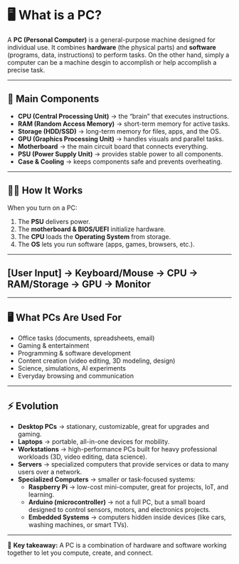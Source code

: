 # 🖥️ What is a PC?

A **PC (Personal Computer)** is a general-purpose machine designed for individual use.
It combines **hardware** (the physical parts) and **software** (programs, data, instructions) to perform tasks.
On the other hand, simply a computer can be a machine desgin to accomplish or help accomplish a precise task.

---

## 🔩 Main Components
- **CPU (Central Processing Unit)** → the “brain” that executes instructions.  
- **RAM (Random Access Memory)** → short-term memory for active tasks.  
- **Storage (HDD/SSD)** → long-term memory for files, apps, and the OS.  
- **GPU (Graphics Processing Unit)** → handles visuals and parallel tasks.  
- **Motherboard** → the main circuit board that connects everything.  
- **PSU (Power Supply Unit)** → provides stable power to all components.  
- **Case & Cooling** → keeps components safe and prevents overheating.  

---

## 🧑‍💻 How It Works
When you turn on a PC:  
1. The **PSU** delivers power.  
2. The **motherboard & BIOS/UEFI** initialize hardware.  
3. The **CPU** loads the **Operating System** from storage.  
4. The **OS** lets you run software (apps, games, browsers, etc.).  

---
[User Input] -> Keyboard/Mouse -> CPU -> RAM/Storage -> GPU -> Monitor
---

---

## 🖥️ What PCs Are Used For
- Office tasks (documents, spreadsheets, email)  
- Gaming & entertainment  
- Programming & software development  
- Content creation (video editing, 3D modeling, design)  
- Science, simulations, AI experiments  
- Everyday browsing and communication  

---

## ⚡ Evolution
- **Desktop PCs** → stationary, customizable, great for upgrades and gaming.  
- **Laptops** → portable, all-in-one devices for mobility.  
- **Workstations** → high-performance PCs built for heavy professional workloads (3D, video editing, data science).  
- **Servers** → specialized computers that provide services or data to many users over a network.  
- **Specialized Computers** → smaller or task-focused systems:
  - **Raspberry Pi** → low-cost mini-computer, great for projects, IoT, and learning.  
  - **Arduino (microcontroller)** → not a full PC, but a small board designed to control sensors, motors, and electronics projects.  
  - **Embedded Systems** → computers hidden inside devices (like cars, washing machines, or smart TVs).  


---

🔎 **Key takeaway:** A PC is a combination of hardware and software working together to let you compute, create, and connect.



